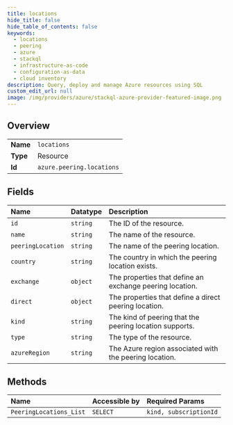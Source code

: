 ```yaml
---
title: locations
hide_title: false
hide_table_of_contents: false
keywords:
  - locations
  - peering
  - azure    
  - stackql
  - infrastructure-as-code
  - configuration-as-data
  - cloud inventory
description: Query, deploy and manage Azure resources using SQL
custom_edit_url: null
image: /img/providers/azure/stackql-azure-provider-featured-image.png
---
```

  
    

## Overview
<table><tbody>
<tr><td><b>Name</b></td><td><code>locations</code></td></tr>
<tr><td><b>Type</b></td><td>Resource</td></tr>
<tr><td><b>Id</b></td><td><code>azure.peering.locations</code></td></tr>
</tbody></table>

## Fields
| Name | Datatype | Description |
|:-----|:---------|:------------|
| `id` | `string` | The ID of the resource. |
| `name` | `string` | The name of the resource. |
| `peeringLocation` | `string` | The name of the peering location. |
| `country` | `string` | The country in which the peering location exists. |
| `exchange` | `object` | The properties that define an exchange peering location. |
| `direct` | `object` | The properties that define a direct peering location. |
| `kind` | `string` | The kind of peering that the peering location supports. |
| `type` | `string` | The type of the resource. |
| `azureRegion` | `string` | The Azure region associated with the peering location. |
## Methods
| Name | Accessible by | Required Params |
|:-----|:--------------|:----------------|
| `PeeringLocations_List` | `SELECT` | `kind, subscriptionId` |
